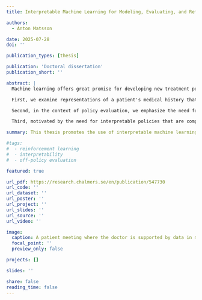 ```yaml
---
title: Interpretable Machine Learning for Modeling, Evaluating, and Refining Clinical Decision-Making

authors:
  - Anton Matsson

date: 2025-07-28
doi: ''

publication_types: [thesis]

publication: 'Doctoral dissertation'
publication_short: ''

abstract: |
  Machine learning offers great promise for developing new treatment policies from observational clinical data. However, a key challenge in this offline setting is reliably assessing the performance of new policies. Meaningful evaluation requires that the proposed policy is sufficiently similar to the data-collecting policy—constraining the search for viable policies. In clinical settings, the data-collecting policy is typically unknown, necessitating probabilistic modeling for many evaluation methods. As a result, modeling, evaluating, and refining clinical decision-making are closely interconnected. This thesis explores these tasks with a focus on interpretability, essential for clinical validation and trust.

  First, we examine representations of a patient's medical history that support interpretable policy modeling. As history accumulates over time, creating compact summaries that capture relevant historical aspects becomes increasingly important. Our results show that simple aggregates of past data, combined with the most recent information, allow for accurate and interpretable policy modeling across decision-making tasks. We also propose methods that leverage structure in the data collection process—such as patterns in missing feature values—to further enhance interpretability.   

  Second, in the context of policy evaluation, we emphasize the need for assessments that go beyond estimating overall performance. Specifically, in which situations does the proposed policy differ from current practice? To address this question, we leverage case-based learning to identify a small set of prototypical cases in the observed data that reflect decision-making under current practice. We propose using these prototypes as a diagnostic tool to explain differences between policies, providing a compact and interpretable basis for validating new treatment strategies.

  Third, motivated by the need for interpretable policies that are compatible with offline evaluation, we propose deriving new policies from an interpretable model of existing clinical behavior. By restricting the new policy to select from treatments most commonly observed in each patient state—as described by the model—we enable reliable evaluation. This standardization of frequent treatment patterns may reduce unwarranted practice variability and offers a promising alternative to current practice, as demonstrated in real-world examples from rheumatoid arthritis and sepsis care.

summary: This thesis promotes the use of interpretable machine learning to model observed behavior, enabling the comparison of treatment strategies and quality assessment of policy evaluations. It explores representations of patient data that support interpretable modeling and proposes approaches that leverage structure in the data collection process to improve model interpretability. Finally, it argues that interpretable models of current behavior can inform the design of new policies.

#tags:
#  - reinforcement learning
#  - interpretability
#  - off-policy evaluation

featured: true

url_pdf: https://research.chalmers.se/en/publication/547730
url_code: ''
url_dataset: ''
url_poster: ''
url_project: ''
url_slides: ''
url_source: ''
url_video: ''

image:
  caption: A patient meeting where the doctor is supported by data in making clinical decisions (Sanna Lindblom, 2025).
  focal_point: ''
  preview_only: false

projects: []

slides: ''

share: false
reading_time: false
---
```

